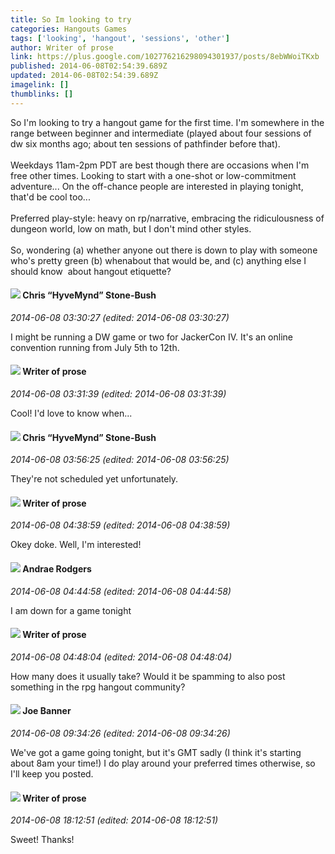 ```yaml
---
title: So Im looking to try
categories: Hangouts Games
tags: ['looking', 'hangout', 'sessions', 'other']
author: Writer of prose
link: https://plus.google.com/102776216298094301937/posts/8ebWWoiTKxb
published: 2014-06-08T02:54:39.689Z
updated: 2014-06-08T02:54:39.689Z
imagelink: []
thumblinks: []
---
```


So I&#39;m looking to try a hangout game for the first time. I&#39;m somewhere in the range between beginner and intermediate (played about four sessions of dw six months ago; about ten sessions of pathfinder before that).<br /><br />Weekdays 11am-2pm PDT are best though there are occasions when I&#39;m free other times. Looking to start with a one-shot or low-commitment adventure... On the off-chance people are interested in playing tonight, that&#39;d be cool too...<br /><br />Preferred play-style: heavy on rp/narrative, embracing the ridiculousness of dungeon world, low on math, but I don&#39;t mind other styles.<br /><br />So, wondering (a) whether anyone out there is down to play with someone who&#39;s pretty green (b) whenabout that would be, and (c) anything else I should know  about hangout etiquette?
<div id='comment z130g5nxkyufyzr1h22vdfpplnmkgzqny'>
  <h4><img src='{{site.baseurl}}//images/avatars/108053817066303198241_photo.jpg'> Chris “HyveMynd” Stone-Bush</h4>
      <p><cite>2014-06-08 03:30:27 (edited: 2014-06-08 03:30:27)</cite></p>
        <p>I might be running a DW game or two for JackerCon IV. It&#39;s an online convention running from July 5th to 12th.</p>
</div>
        

<div id='comment z130g5nxkyufyzr1h22vdfpplnmkgzqny'>
  <h4><img src='{{site.baseurl}}//images/avatars/102776216298094301937_photo.jpg'> Writer of prose</h4>
      <p><cite>2014-06-08 03:31:39 (edited: 2014-06-08 03:31:39)</cite></p>
        <p>Cool! I&#39;d love to know when...</p>
</div>
        

<div id='comment z130g5nxkyufyzr1h22vdfpplnmkgzqny'>
  <h4><img src='{{site.baseurl}}//images/avatars/108053817066303198241_photo.jpg'> Chris “HyveMynd” Stone-Bush</h4>
      <p><cite>2014-06-08 03:56:25 (edited: 2014-06-08 03:56:25)</cite></p>
        <p>They&#39;re not scheduled yet unfortunately.</p>
</div>
        

<div id='comment z130g5nxkyufyzr1h22vdfpplnmkgzqny'>
  <h4><img src='{{site.baseurl}}//images/avatars/102776216298094301937_photo.jpg'> Writer of prose</h4>
      <p><cite>2014-06-08 04:38:59 (edited: 2014-06-08 04:38:59)</cite></p>
        <p>Okey doke. Well, I&#39;m interested!</p>
</div>
        

<div id='comment z130g5nxkyufyzr1h22vdfpplnmkgzqny'>
  <h4><img src='{{site.baseurl}}//images/avatars/114051701928363035288_photo.jpg'> Andrae Rodgers</h4>
      <p><cite>2014-06-08 04:44:58 (edited: 2014-06-08 04:44:58)</cite></p>
        <p>I am down for a game tonight</p>
</div>
        

<div id='comment z130g5nxkyufyzr1h22vdfpplnmkgzqny'>
  <h4><img src='{{site.baseurl}}//images/avatars/102776216298094301937_photo.jpg'> Writer of prose</h4>
      <p><cite>2014-06-08 04:48:04 (edited: 2014-06-08 04:48:04)</cite></p>
        <p>How many does it usually take? Would it be spamming to also post something in the rpg hangout community?</p>
</div>
        

<div id='comment z130g5nxkyufyzr1h22vdfpplnmkgzqny'>
  <h4><img src='{{site.baseurl}}//images/avatars/103619294696451727396_photo.jpg'> Joe Banner</h4>
      <p><cite>2014-06-08 09:34:26 (edited: 2014-06-08 09:34:26)</cite></p>
        <p>We&#39;ve got a game going tonight, but it&#39;s GMT sadly (I think it&#39;s starting about 8am your time!) I do play around your preferred times otherwise, so I&#39;ll keep you posted.</p>
</div>
        

<div id='comment z130g5nxkyufyzr1h22vdfpplnmkgzqny'>
  <h4><img src='{{site.baseurl}}//images/avatars/102776216298094301937_photo.jpg'> Writer of prose</h4>
      <p><cite>2014-06-08 18:12:51 (edited: 2014-06-08 18:12:51)</cite></p>
        <p>Sweet! Thanks!</p>
</div>
        